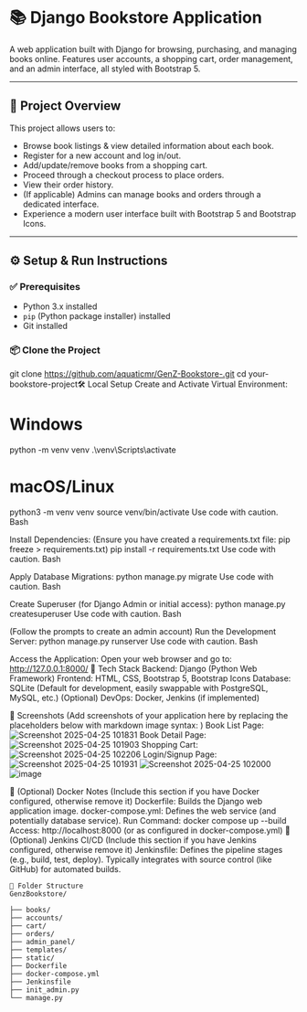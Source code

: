 # 📚 Django Bookstore Application

A web application built with Django for browsing, purchasing, and managing books online. Features user accounts, a shopping cart, order management, and an admin interface, all styled with Bootstrap 5.

---

## 🚀 Project Overview

This project allows users to:

*   Browse book listings & view detailed information about each book.
*   Register for a new account and log in/out.
*   Add/update/remove books from a shopping cart.
*   Proceed through a checkout process to place orders.
*   View their order history.
*   (If applicable) Admins can manage books and orders through a dedicated interface.
*   Experience a modern user interface built with Bootstrap 5 and Bootstrap Icons.

---

## ⚙️ Setup & Run Instructions

### ✅ Prerequisites

*   Python 3.x installed
*   `pip` (Python package installer) installed
*   Git installed

### 📦 Clone the Project
git clone https://github.com/aquaticmr/GenZ-Bookstore-.git
cd your-bookstore-project🛠️ Local Setup
Create and Activate Virtual Environment:
# Windows
python -m venv venv
.\venv\Scripts\activate

# macOS/Linux
python3 -m venv venv
source venv/bin/activate
Use code with caution.
Bash

Install Dependencies:
(Ensure you have created a requirements.txt file: pip freeze > requirements.txt)
pip install -r requirements.txt
Use code with caution.
Bash

Apply Database Migrations:
python manage.py migrate
Use code with caution.
Bash

Create Superuser (for Django Admin or initial access):
python manage.py createsuperuser
Use code with caution.
Bash

(Follow the prompts to create an admin account)
Run the Development Server:
python manage.py runserver
Use code with caution.
Bash

Access the Application:
Open your web browser and go to: http://127.0.0.1:8000/
🧰 Tech Stack
Backend: Django (Python Web Framework)
Frontend: HTML, CSS, Bootstrap 5, Bootstrap Icons
Database: SQLite (Default for development, easily swappable with PostgreSQL, MySQL, etc.)
(Optional) DevOps: Docker, Jenkins (if implemented)

📸 Screenshots
(Add screenshots of your application here by replacing the placeholders below with markdown image syntax:
)
Book List Page:
![Screenshot 2025-04-25 101831](https://github.com/user-attachments/assets/61d25269-95d6-4ac3-a28b-b1563e5a6dc0)
Book Detail Page:
![Screenshot 2025-04-25 101903](https://github.com/user-attachments/assets/b1f02b1c-bf03-4586-9f2d-643ad1d48449)
Shopping Cart:
![Screenshot 2025-04-25 102206](https://github.com/user-attachments/assets/dd1ea032-f230-410a-909c-c20bddb89bd9)
Login/Signup Page:
![Screenshot 2025-04-25 101931](https://github.com/user-attachments/assets/8f6deca0-7618-4bea-8c48-0b4fc02184a6)
![Screenshot 2025-04-25 102000](https://github.com/user-attachments/assets/06522a34-8d8c-428c-9247-f3764b6dd782)
![image](https://github.com/user-attachments/assets/cb7fe17f-7ddb-4231-b9aa-15bac90cb670)


🐳 (Optional) Docker Notes
(Include this section if you have Docker configured, otherwise remove it)
Dockerfile: Builds the Django web application image.
docker-compose.yml: Defines the web service (and potentially database service).
Run Command: docker compose up --build
Access: http://localhost:8000 (or as configured in docker-compose.yml)
🔁 (Optional) Jenkins CI/CD
(Include this section if you have Jenkins configured, otherwise remove it)
Jenkinsfile: Defines the pipeline stages (e.g., build, test, deploy).
Typically integrates with source control (like GitHub) for automated builds.
```
📂 Folder Structure
GenzBookstore/

├── books/
├── accounts/
├── cart/
├── orders/
├── admin_panel/
├── templates/
├── static/
├── Dockerfile
├── docker-compose.yml
├── Jenkinsfile
├── init_admin.py
└── manage.py
```       
